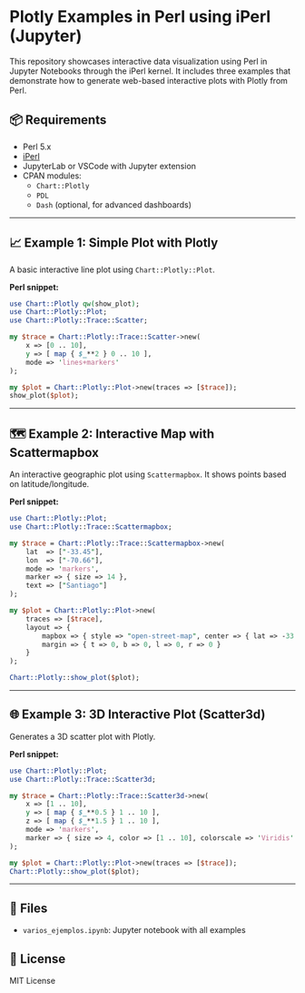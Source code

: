 # Plotly Examples in Perl using iPerl (Jupyter)

This repository showcases interactive data visualization using Perl in Jupyter Notebooks through the iPerl kernel. It includes three examples that demonstrate how to generate web-based interactive plots with Plotly from Perl.

## 📦 Requirements

- Perl 5.x
- [iPerl](https://metacpan.org/pod/IPerl)
- JupyterLab or VSCode with Jupyter extension
- CPAN modules:
  - `Chart::Plotly`
  - `PDL`
  - `Dash` (optional, for advanced dashboards)

---

## 📈 Example 1: Simple Plot with Plotly

A basic interactive line plot using `Chart::Plotly::Plot`.

**Perl snippet:**
```perl
use Chart::Plotly qw(show_plot);
use Chart::Plotly::Plot;
use Chart::Plotly::Trace::Scatter;

my $trace = Chart::Plotly::Trace::Scatter->new(
    x => [0 .. 10],
    y => [ map { $_**2 } 0 .. 10 ],
    mode => 'lines+markers'
);

my $plot = Chart::Plotly::Plot->new(traces => [$trace]);
show_plot($plot);
```

---

## 🗺️ Example 2: Interactive Map with Scattermapbox

An interactive geographic plot using `Scattermapbox`. It shows points based on latitude/longitude.

**Perl snippet:**
```perl
use Chart::Plotly::Plot;
use Chart::Plotly::Trace::Scattermapbox;

my $trace = Chart::Plotly::Trace::Scattermapbox->new(
    lat  => ["-33.45"],
    lon  => ["-70.66"],
    mode => 'markers',
    marker => { size => 14 },
    text => ["Santiago"]
);

my $plot = Chart::Plotly::Plot->new(
    traces => [$trace],
    layout => {
        mapbox => { style => "open-street-map", center => { lat => -33.45, lon => -70.66 }, zoom => 5 },
        margin => { t => 0, b => 0, l => 0, r => 0 }
    }
);

Chart::Plotly::show_plot($plot);
```

---

## 🌐 Example 3: 3D Interactive Plot (Scatter3d)

Generates a 3D scatter plot with Plotly.

**Perl snippet:**
```perl
use Chart::Plotly::Plot;
use Chart::Plotly::Trace::Scatter3d;

my $trace = Chart::Plotly::Trace::Scatter3d->new(
    x => [1 .. 10],
    y => [ map { $_**0.5 } 1 .. 10 ],
    z => [ map { $_**1.5 } 1 .. 10 ],
    mode => 'markers',
    marker => { size => 4, color => [1 .. 10], colorscale => 'Viridis' }
);

my $plot = Chart::Plotly::Plot->new(traces => [$trace]);
Chart::Plotly::show_plot($plot);
```

---

## 📂 Files

- `varios_ejemplos.ipynb`: Jupyter notebook with all examples

## 📄 License

MIT License
